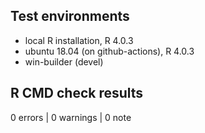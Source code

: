 ## Test environments

- local R installation, R 4.0.3
- ubuntu 18.04 (on github-actions), R 4.0.3
- win-builder (devel)

## R CMD check results

0 errors | 0 warnings | 0 note

